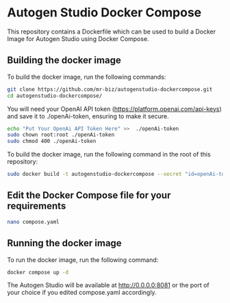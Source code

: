 # Autogen Studio Docker Compose

This repository contains a Dockerfile which can be used to build a Docker Image for Autogen Studio using Docker Compose.

## Building the docker image

To build the docker image, run the following commands:

```bash
git clone https://github.com/mr-biz/autogenstudio-dockercompose.git
cd autogenstudio-dockercompose/
```

You will need your OpenAI API token (https://platform.openai.com/api-keys) and save it to ./openAi-token, ensuring to make it secure.

```bash
echo "Put Your OpenAi API Token Here" >>  ./openAi-token
sudo chown root:root ./openAi-token
sudo chmod 400 ./openAi-token
```

To build the docker image, run the following command in the root of this repository:

```bash
sudo docker build -t autogenstudio-dockercompose --secret "id=openAi-token,src=./openAi-token" .
```
## Edit the Docker Compose file for your requirements

```bash
nano compose.yaml
```

## Running the docker image

To run the docker image, run the following command:

```bash
docker compose up -d
```

The Autogen Studio will be available at http://0.0.0.0:8081 or the port of your choice if you edited compose.yaml accordingly.
